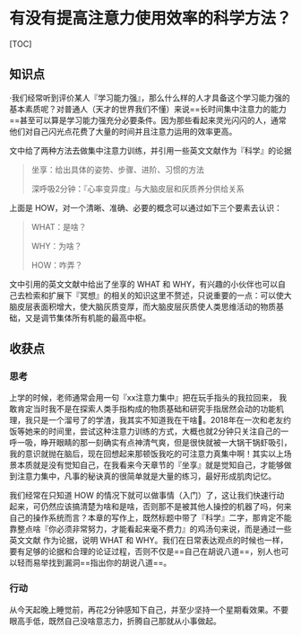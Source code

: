 # 有没有提高注意力使用效率的科学方法？

[TOC]

## 知识点

·我们经常听到评价某人『学习能力强』，那么什么样的人才具备这个学习能力强的基本素质呢？对普通人（天才的世界我们不懂）来说==长时间集中注意力的能力==甚至可以算是学习能力强充分必要条件。因为那些看起来灵光闪闪的人，通常他们对自己闪光点花费了大量的时间并且注意力运用的效率更高。

文中给了两种方法去做集中注意力训练，并引用一些英文文献作为『科学』的论据

> 坐享：给出具体的姿势、步骤、进阶、习惯的方法
>
> 深呼吸2分钟：『心率变异度』与大脑皮层和灰质养分供给关系



上面是 HOW，对一个清晰、准确、必要的概念可以通过如下三个要素去认识：

> WHAT：是啥？
>
> WHY：为啥？
>
> HOW：咋弄？

文中引用的英文文献中给出了坐享的  WHAT 和 WHY，有兴趣的小伙伴也可以自己去检索和扩展下『冥想』的相关的知识这里不赘述，只说重要的一点：可以使大脑皮层表面积增大，使大脑灰质变厚，而大脑皮层灰质使人类思维活动的物质基础，又是调节集体所有机能的最高中枢。



## 收获点



### 思考

上学的时候，老师通常会用一句『xx注意力集中』把在玩手指头的我拉回来， 我敢肯定当时我不是在探索人类手指构成的物质基础和研究手指居然会动的功能机理，我只是一个溜号了的学渣，我其实不知道我在干啥。2018年在一次和老友约饭等她来的时间里，尝试这种注意力训练的方式，大概也就2分钟只关注自己的一呼一吸，睁开眼睛的那一刻确实有点神清气爽，但是很快就被一大锅干锅虾吸引，我的意识就抛在脑后，现在回想起来那顿饭我吃的可注意力真集中啊！其实以上场景本质就是没有觉知自己，在我看来今天章节的『坐享』就是觉知自己，才能够做到注意力集中，凡事的秘诀真的很简单就是大量的练习，最好形成肌肉记忆。

我们经常在只知道 HOW 的情况下就可以做事情（入门）了，这让我们快速行动起来，可仍然应该搞清楚为啥和是啥，否则那不是被其他人操控的机器了吗，何来自己的操作系统而言？本章的写作上，既然标题中带了『科学』二字，那肯定不能靠整点啥『你必须非常努力，才能看起来毫不费力』的鸡汤句来说，而是通过一些英文文献 作为论据，说明 WHAT 和 WHY。我们在日常表达观点的时候也一样，要有足够的论据和合理的论证过程，否则不仅是==自己在胡说八道==，别人也可以轻而易举找到漏洞==指出你的胡说八道==。

### 行动

从今天起晚上睡觉前，再花2分钟感知下自己，并至少坚持一个星期看效果。不要眼高手低，既然自己没啥意志力，折腾自己那就从小事做起。